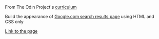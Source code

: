 From The Odin Project's [curriculum](http://www.theodinproject.com/courses/web-development-101/lessons/html-css)

Build the appearance of [Google.com search results page](https://www.google.com/search?q=build+this+webpage) using HTML and CSS only

[Link to the page](https://kirosc.github.io/google-resultpage/)
